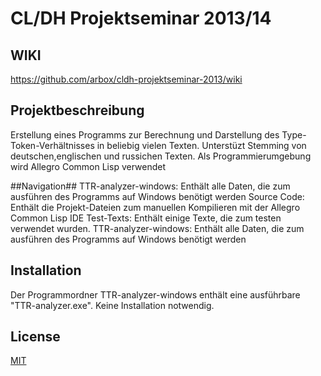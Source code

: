 ﻿# CL/DH Projektseminar 2013/14 #

## WIKI ##

https://github.com/arbox/cldh-projektseminar-2013/wiki

## Projektbeschreibung ##

Erstellung eines Programms zur Berechnung und Darstellung des Type-Token-Verhältnisses in beliebig vielen Texten.
Unterstüzt Stemming von deutschen,englischen und russichen Texten.
Als Programmierumgebung wird Allegro Common Lisp verwendet


##Navigation##
TTR-analyzer-windows: Enthält alle Daten, die zum ausführen des Programms auf Windows benötigt werden
Source Code: Enthält die Projekt-Dateien zum manuellen Kompilieren mit der Allegro Common Lisp IDE
Test-Texts: Enthält einige Texte, die zum testen verwendet wurden.
TTR-analyzer-windows: Enthält alle Daten, die zum ausführen des Programms auf Windows benötigt werden


## Installation

Der Programmordner TTR-analyzer-windows enthält eine ausführbare "TTR-analyzer.exe".
Keine Installation notwendig.


## License

[MIT](http://opensource.org/licenses/MIT)
